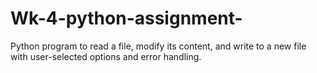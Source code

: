 # Wk-4-python-assignment-
Python program to read a file, modify its content, and write to a new file with user-selected options and error handling.
